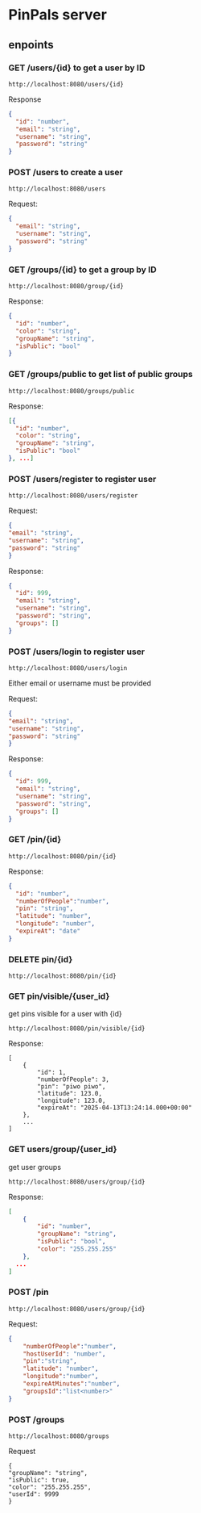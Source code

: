 # PinPals server




## enpoints
### GET /users/{id} to get a user by ID

```
http://localhost:8080/users/{id}
```
Response 
```json
{
  "id": "number",
  "email": "string",
  "username": "string",
  "password": "string"
}

```

### POST /users to create a user
```
http://localhost:8080/users
```
Request:
```json
{
  "email": "string",
  "username": "string",
  "password": "string"
}
```


### GET /groups/{id} to get a group by ID
```
http://localhost:8080/group/{id}
```
Response:
```json
{
  "id": "number",
  "color": "string",
  "groupName": "string",
  "isPublic": "bool"
}

```

### GET /groups/public to get list of public groups
```
http://localhost:8080/groups/public
```
Response:
```json
[{
  "id": "number",
  "color": "string",
  "groupName": "string",
  "isPublic": "bool"
}, ...]
```

### POST /users/register to register user
```
http://localhost:8080/users/register
```
Request:
```json
{
"email": "string",
"username": "string",
"password": "string"
}
```
Response:
```json
{
  "id": 999,
  "email": "string",
  "username": "string",
  "password": "string",
  "groups": []
}
```

### POST /users/login to register user
```
http://localhost:8080/users/login
```
Either email or username must be provided

Request:
```json
{
"email": "string",
"username": "string",
"password": "string"
}
```
Response:
```json
{
  "id": 999,
  "email": "string",
  "username": "string",
  "password": "string",
  "groups": []
}
```
### GET /pin/{id}

```
http://localhost:8080/pin/{id}

```

Response:
```json
{
  "id": "number",
  "numberOfPeople":"number",
  "pin": "string",
  "latitude": "number",
  "longitude": "number",
  "expireAt": "date"
}

```
### DELETE pin/{id}

```
http://localhost:8080/pin/{id}

```

### GET pin/visible/{user_id} 
get pins visible for a user with {id}

```
http://localhost:8080/pin/visible/{id}
```

Response:
```
[
    {
        "id": 1,
        "numberOfPeople": 3,
        "pin": "piwo piwo",
        "latitude": 123.0,
        "longitude": 123.0,
        "expireAt": "2025-04-13T13:24:14.000+00:00"
    }, 
    ... 
]
```

### GET users/group/{user_id}

get user groups
```
http://localhost:8080/users/group/{id}
```

Response:
```json
[
    {
        "id": "number",
        "groupName": "string",
        "isPublic": "bool",
        "color": "255.255.255"
    },
  ...
]
```

### POST /pin

```
http://localhost:8080/users/group/{id}
```

Request:
```json
{
    "numberOfPeople":"number",
    "hostUserId": "number",
    "pin":"string",
    "latitude": "number",
    "longitude":"number",
    "expireAtMinutes":"number",
    "groupsId":"list<number>"
}
```
### POST /groups

```
http://localhost:8080/groups
```

Request
```
{
"groupName": "string",
"isPublic": true,
"color": "255.255.255",
"userId": 9999
}
```
